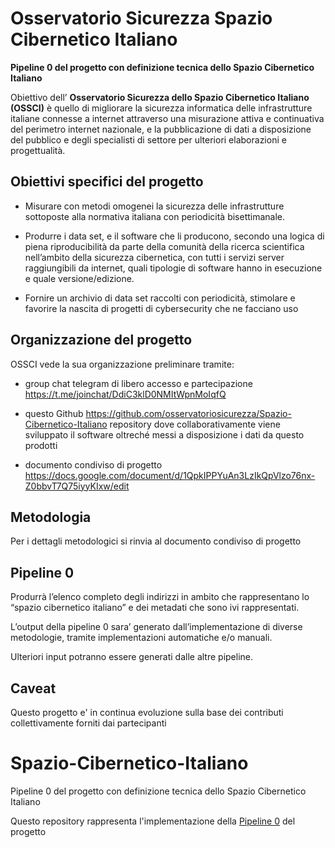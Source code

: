 # Osservatorio Sicurezza Spazio Cibernetico Italiano
__Pipeline 0 del progetto con definizione tecnica dello Spazio Cibernetico Italiano__

Obiettivo dell’ __Osservatorio Sicurezza dello Spazio Cibernetico Italiano (OSSCI)__ è quello di migliorare la sicurezza informatica delle infrastrutture italiane connesse a internet attraverso una misurazione attiva e continuativa del perimetro internet nazionale, e la pubblicazione di dati a disposizione del pubblico e degli specialisti di settore per ulteriori elaborazioni e progettualità.

## Obiettivi specifici del progetto

- Misurare con metodi omogenei la sicurezza delle infrastrutture sottoposte alla normativa italiana con periodicità bisettimanale.

- Produrre i data set, e il software che li producono,  secondo una logica di piena riproducibilità da parte della comunità della ricerca scientifica nell’ambito della sicurezza cibernetica, con tutti i servizi server raggiungibili da internet, quali tipologie di software hanno in esecuzione e quale versione/edizione.

- Fornire un archivio di data set raccolti con periodicità, stimolare e favorire la nascita di progetti di cybersecurity che ne facciano uso

## Organizzazione del progetto
OSSCI vede la sua organizzazione preliminare tramite:

- group chat telegram di libero accesso e partecipazione https://t.me/joinchat/DdiC3klD0NMItWpnMoIqfQ

- questo Github https://github.com/osservatoriosicurezza/Spazio-Cibernetico-Italiano repository dove collaborativamente viene sviluppato il software oltreché messi a disposizione i dati da questo prodotti

- documento condiviso di progetto https://docs.google.com/document/d/1QpkIPPYuAn3LzIkQpVlzo76nx-Z0bbvT7Q75iyyKIxw/edit

## Metodologia

Per i dettagli metodologici si rinvia al documento condiviso di progetto

## Pipeline 0

Produrrà l’elenco completo degli indirizzi in ambito che rappresentano lo “spazio cibernetico italiano” e dei metadati che sono ivi rappresentati.

L’output della pipeline 0 sara’ generato dall’implementazione di diverse metodologie, tramite implementazioni automatiche e/o manuali.

Ulteriori input potranno essere generati dalle altre pipeline.

## Caveat

Questo progetto e' in continua evoluzione sulla base dei contributi collettivamente forniti dai partecipanti

# Spazio-Cibernetico-Italiano
Pipeline 0 del progetto con definizione tecnica dello Spazio Cibernetico Italiano

Questo repository rappresenta l'implementazione della [Pipeline 0](https://docs.google.com/document/d/1QpkIPPYuAn3LzIkQpVlzo76nx-Z0bbvT7Q75iyyKIxw/edit#heading=h.9g748hcck6ay) del progetto

